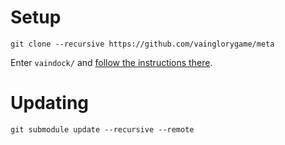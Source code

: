 Setup
===

`git clone --recursive https://github.com/vainglorygame/meta`

Enter `vaindock/` and [follow the instructions there](https://github.com/vainglorygame/vaindock/blob/develop/Readme.MD).

Updating
===

`git submodule update --recursive --remote`
